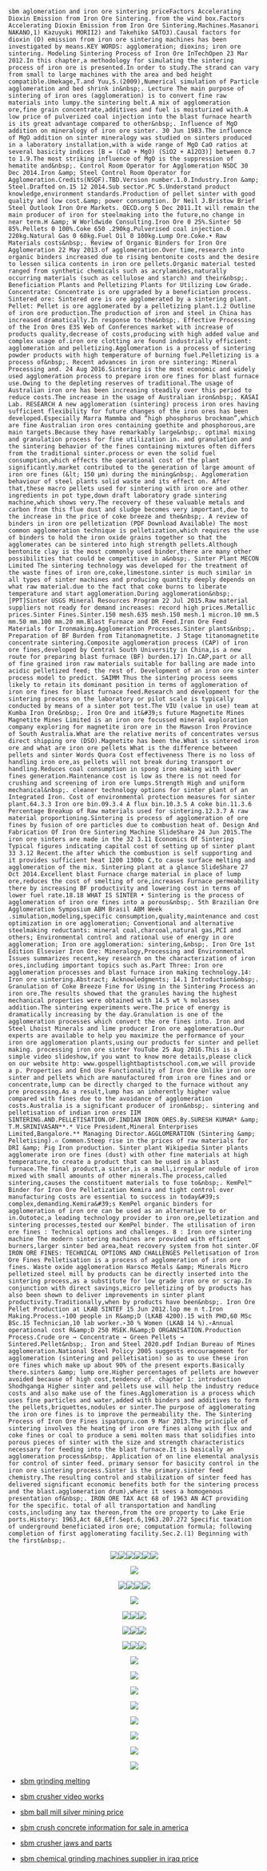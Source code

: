 
```
sbm aglomeration and iron ore sintering priceFactors Accelerating Dioxin Emission from Iron Ore Sintering. from the wind box.Factors Accelerating Dioxin Emission from Iron Ore Sintering.Machines.Masanori NAKANO,1) Kazuyuki MORII2) and Takehiko SATO3).Causal factors for dioxin (D) emission from iron ore sintering machines has been investigated by means.KEY WORDS: agglomeration; dioxins; iron ore sintering. Modeling Sintering Process of Iron Ore InTechOpen 23 Mar 2012.In this chapter,a methodology for simulating the sintering process of iron ore is presented.In order to study.The strand can vary from small to large machines with the area and bed height compatible.Umekage,T.and Yuu,S.(2009),Numerical simulation of Particle agglomeration and bed shrink in&nbsp;. Lecture The main purpose of sintering of iron ores (agglomeration) is to convert fine raw materials into lumpy.the sintering belt.A mix of agglomeration ore,fine grain concentrate,additives and fuel is moisturized with.A low price of pulverized coal injection into the blast furnace hearth is its great advantage compared to other&nbsp;. Influence of MgO addition on mineralogy of iron ore sinter. 30 Jun 1983.The influence of MgO addition on sinter mineralogy was studied on sinters produced in a laboratory installation,with a wide range of MgO CaO ratios at several basicity indices [B = (CaO + MgO) (SiO2 + A12O3)] between 0.7 to 1.9.The most striking influence of MgO is the suppression of hematite and&nbsp;. Control Room Operator for Agglomeration NSDC 30 Dec 2014.Iron &amp; Steel Control Room Operator for Agglomeration.Credits(NSQF).TBD.Version number.1.0.Industry.Iron &amp; Steel.Drafted on.15 12 2014.Sub sector.PC 5.Understand product knowledge,environment standards.Production of pellet sinter with good quality and low cost.&amp; power consumption. Dr Neil J.Bristow Brief Steel Outlook Iron Ore Markets. OECD.org 5 Dec 2011.It will remain the main producer of iron for steelmaking into the future,no change in near term.H &amp; W Worldwide Consulting.Iron Ore 0 25%.Sinter 50 85%.Pellets 0 100%.Coke 650 .290kg.Pulverised coal injection.0 220kg.Natural Gas 0 60kg.Fuel Oil 0 100kg.Lump Ore.Coke.• Raw Materials costs&nbsp;. Review of Organic Binders for Iron Ore Agglomeration 22 May 2013.of agglomeration.Over time,research into organic binders increased due to rising bentonite costs and the desire to lessen silica contents in iron ore pellets.Organic material tested ranged from synthetic chemicals such as acrylamides,naturally occurring materials (such as cellulose and starch) and their&nbsp;. Beneficiation Plants and Pelletizing Plants for Utilizing Low Grade. Concentrate: Concentrate is ore upgraded by a beneficiation process. Sintered ore: Sintered ore is ore agglomerated by a sintering plant. Pellet: Pellet is ore agglomerated by a pelletizing plant.1.2 Outline of iron ore production.The production of iron and steel in China has increased dramatically.In response to the&nbsp;. Effective Processing of the Iron Ores E3S Web of Conferences market with increase of products quality,decrease of costs,producing with high added value and complex usage of.iron ore clotting are found industrially efficient: agglomeration and pelletizing.Agglomeration is a process of sintering powder products with high temperature of burning fuel.Pelletizing is a process of&nbsp;. Recent advances in iron ore sintering: Mineral Processing and. 24 Aug 2016.Sintering is the most economic and widely used agglomeration process to prepare iron ore fines for blast furnace use.Owing to the depleting reserves of traditional.The usage of Australian iron ore has been increasing steadily over this period to reduce costs.The increase in the usage of Australian iron&nbsp;. KASAI Lab. RESEARCH A new agglomeration (sintering) process iron ores having sufficient flexibility for future changes of the iron ores has been developed.Especially Marra Mammba and “high phosphorus brockman”,which are fine Australian iron ores containing goethite and phosphorous,are main targets.Because they have remarkably large&nbsp;. optimal mixing and granulation process for fine utilization in. and granulation and the sintering behavior of the fines containing mixtures often differs from the traditional sinter.process or even the solid fuel consumption,which effects the operational cost of the plant significantly.market contributed to the generation of large amount of iron ore fines (&lt; 150 µm) during the mining&nbsp;. Agglomeration behaviour of steel plants solid waste and its effect on. After that,these macro pellets used for sintering with iron ore and other ingredients in pot type,down draft laboratory grade sintering machine,which shows very.The recovery of these valuable metals and carbon from this flue dust and sludge becomes very important,due to the increase in the price of coke breeze and the&nbsp;. A review of binders in iron ore pelletization (PDF Download Available) The most common agglomeration technique is pelletization,which requires the use of binders to hold the iron oxide grains together so that the agglomerates can be sintered into high strength pellets.Although bentonite clay is the most commonly used binder,there are many other possibilities that could be competitive in a&nbsp;. Sinter Plant MECON Limited The sintering technology was developed for the treatment of the waste fines of iron ore,coke,limestone.sinter is much similar in all types of sinter machines and producing quantity deeply depends on what raw material.due to the fact that coke burns to liberate temperature and start agglomeration.During agglomeration&nbsp;. ‎[PPT]‎Sinter USGS Mineral Resources Program 22 Jul 2015.Raw material suppliers not ready for demand increases: record high prices.Metallic prices.Sinter Fines.Sinter.150 mesh.635 mesh.150 mesh.1 micron.10 mm.5 mm.50 mm.100 mm.20 mm.Blast Furnace and DR Feed.Iron Ore Feed Materials for Ironmaking.Agglomeration Processes.Sinter plants&nbsp;. Preparation of BF Burden from Titanomagnetite. J Stage titanomagnetite concentrate sintering.Composite agglomeration process (CAP) of iron ore fines,developed by Central South University in China,is a new route for preparing blast furnace (BF) burden.17) In.CAP,part or all of fine grained iron raw materials suitable for balling are made into acidic pelletized feed; the rest of. Development of an iron ore sinter process model to predict. SAIMM Thus the sintering process seems likely to retain its dominant position in terms of agglomeration of iron ore fines for blast furnace feed.Research and development for the sintering process on the laboratory or pilot scale is typically conducted by means of a sinter pot test.The VIU (value in use) team at Kumba Iron Ore&nbsp;. Iron Ore and it&#39;s future Magnetite Mines Magnetite Mines Limited is an iron ore focussed mineral exploration company exploring for magnetite iron ore in the Mawson Iron Province of South Australia.What are the relative merits of concentrates versus direct shipping ore (DSO).Magnetite has been the.What is sintered iron ore and what are iron ore pellets What is the difference between pellets and sinter Words Quora Cost effectiveness There is no loss of handling iron ore,as pellets will not break during transport or handling.Reduces coal consumption in spong iron making with lower fines generation.Maintenance cost is low as there is not need for crushing and screening of iron ore lumps.Strength High and uniform mechanical&nbsp;. cleaner technology options for sinter plant of an Integrated Iron. Cost of environmental protection measures for sinter plant.64.3.3 Iron ore bin.09.3.4 A flux bin.10.3.5 A coke bin.11.3.6 Percentage Breakup of Raw materials used for sintering.12.3.7 A raw material proportioning.Sintering is process of agglomeration of ore fines by fusion of ore particles due to combustion heat of. Design And Fabrication Of Iron Ore Sintering Machine SlideShare 24 Jun 2015.The iron ore sinters are made in the 32 3.11 Economics Of Sintering Typical figures indicating capital cost of setting up of sinter plant 33 3.12 Recent.the after which the combustion is self supporting and it provides sufficient heat 1200 1300o C,to cause surface melting and agglomeration of the mix. Sintering plant at a glance SlideShare 27 Oct 2014.Excellent blast Furnace charge material in place of lump ore,reduces the cost of smelting of ore,increases Furnace permeability there by increasing BF productivity and lowering cost in terms of lower fuel rate.18.18 WHAT IS SINTER • Sintering is the process of agglomeration of iron ore fines into a porous&nbsp;. 5th Brazilian Ore Agglomeration Symposium ABM Brasil ABM Week .simulation,modeling,specific consumption,quality,maintenance and cost optimization in ore agglomeration; Conventional and alternative steelmaking reductants: mineral coal,charcoal,natural gas,PCI and others; Environmental control and rational use of energy in ore agglomeration; Iron ore agglomeration: sintering,&nbsp;. Iron Ore 1st Edition Elsevier Iron Ore: Mineralogy,Processing and Environmental Issues summarizes recent,key research on the characterization of iron ores,including important topics such as.Part Three: Iron ore agglomeration processes and blast furnace iron making technology.14: Iron ore sintering.Abstract; Acknowledgments; 14.1 Introduction&nbsp;. Granulation of Coke Breeze Fine for Using in the Sintering Process an iron ore.The results showed that the granules having the highest mechanical properties were obtained with 14.5 wt % molasses addition.The sintering experiments were.The price of energy is dramatically increasing by the day.Granulation is one of the agglomeration processes which convert the ore fines into. Iron and Steel Lhoist Minerals and lime producer Iron ore agglomeration.Our experts are available to help you maximize the performance of your iron ore agglomeration plants,using our products for sinter and pellet making. processing iron ore sinter YouTube 25 Aug 2016.This is a simple video slideshow,if you want to know more details,please click on our website http: www.gospellightbaptistschool.com,we will provide a p. Properties and End Use Functionality of Iron Ore Unlike iron ore sinter and pellets which are manufactured from iron ore fines and or concentrate,lump can be directly charged to the furnace without any pre processing.As a result,lump has an inherently higher value compared with fines due to the avoidance of agglomeration costs.Australia is a significant producer of iron&nbsp;. sintering and pelletisation of indian iron ores IIM SINTERING.AND.PELLETISATION.OF.INDIAN IRON ORES.By.SURESH KUMAR* &amp; T.M.SRINIVASAN**.* Vice President,Mineral Enterprises Limited,Bangalore.** Managing Director.AGGLOMERATION (Sintering &amp; Pelletising).▫ Common.Steep rise in the prices of raw materials for DRI &amp; Pig Iron production. Sinter plant Wikipedia Sinter plants agglomerate iron ore fines (dust) with other fine materials at high temperature,to create a product that can be used in a blast furnace.The final product,a sinter,is a small,irregular nodule of iron mixed with small amounts of other minerals.The process,called sintering,causes the constituent materials to fuse to&nbsp;. KemPel™ Binder for Iron Ore Pelletization Kemira and tight control over manufacturing costs are essential to success in today&#39;s complex,demanding.Kemira&#39;s KemPel organic binders for agglomeration of iron ore can be used as an alternative to or in.Outotec,a leading technology provider to iron ore,pelletization and sintering processes,tested our KemPel binder. The utilisation of iron ore fines : Technical options and challenges. 8 : Iron ore sintering machine The modern sintering machines are provided with efficient burners,larger sinter bed area,heat recovery system from hot sinter.OF IRON ORE FINES: TECHNICAL OPTIONS AND CHALLENGES Pelletisation of Iron Ore Fines Pelletisation is a process of agglomeration of iron ore fines. Waste oxide agglomeration Harsco Metals &amp; Minerals Micro pelletized steel mill by products can be directly inserted into the sintering process,as a substitute for low grade iron ore or scrap.In conjunction with direct savings,micro pelletizing of by products has also been shown to deliver improvements in sinter plant productivity.Traditionally,when by products have been&nbsp;. Iron Ore Pellet Production at LKAB SINTEF 15 Jun 2012.lop me n t.Iron Making.Process.➢100 people in R&amp;D (LKAB 4200).15 with PHD,60 MSc BSc.15 Technician,10 lab worker.➢30 % Women (LKAB 14 %).➢Annual operational cost R&amp;D 250 MSEK.R&amp;D ORGANISATION.Production Process.Crude ore → Concentrate → Green Pellets → Sintered.Pellet&nbsp;. Iron and Steel 2020.pdf Indian Bureau of Mines agglomeration.National Steel Policy 2005 suggests encouragement for agglomeration (sintering and pelletisation) so as to use these iron ore fines which make up about 90% of the present exports.Basically there.sinters &amp; lump ore.Higher percentages of pellets are however avoided because of high cost,tendency of. chapter 1: introduction Shodhganga Higher sinter and pellets use will help the industry reduce costs and also make use of the fines.Agglomeration is a process which uses fine particles and water,added with binders and additives to form the pellets,briquettes,nodules or sinter.The purpose of agglomerating the iron ore fines is to improve the permeability the. The Sintering Process of Iron Ore Fines ispatguru.com 9 Mar 2013.The principle of sintering involves the heating of iron ore fines along with flux and coke fines or coal to produce a semi molten mass that solidifies into porous pieces of sinter with the size and strength characteristics necessary for feeding into the blast furnace.It is basically an agglomeration process&nbsp;. Application of on line elemental analysis for control of sinter feed. primary sensor for basicity control in the iron ore sintering process.Sinter is the primary.sinter feed chemistry.The resulting control and stabilization of sinter feed has delivered significant economic benefits both for the sintering process and the blast.agglomeration drum),where it sees a homogenous presentation of&nbsp;. IRON ORE TAX Act 68 of 1963 AN ACT providing for the specific. total of all transportation and handling costs,including any tax thereon,from the ore property to Lake Erie ports.History: 1963,Act 68,Eff.Sept.6,1963.207.272 Specific taxation of underground beneficiated iron ore; computation formula; following completion of first agglomerating facility.Sec.2.(1) Beginning with the first&nbsp;. 
```

<div align="center">
  
<a rel="nofollow" href="https://m.shibang-china.com?f=github&k=sbm+aglomeration+and+iron+ore+sintering+price"><img src="https://static.shibang-china.com/en/l.png"></a><img src="https://static.shibang-china.com/en/hw.png"><a rel="nofollow" href="https://m.shibang-china.com/product/?f=github&k=sbm+aglomeration+and+iron+ore+sintering+price"><img src="https://static.shibang-china.com/en/p.png"></a><a rel="nofollow" href="https://m.shibang-china.com/cases/?f=github&k=sbm+aglomeration+and+iron+ore+sintering+price"><img src="https://static.shibang-china.com/en/c.png"></a><a rel="nofollow" href="https://m.shibang-china.com/news/?f=github&k=sbm+aglomeration+and+iron+ore+sintering+price"><img src="https://static.shibang-china.com/en/n.png"></a><a rel="nofollow" href="https://m.shibang-china.com?f=github&k=sbm+aglomeration+and+iron+ore+sintering+price"><img src="https://static.shibang-china.com/en/m.png"></a>

<a rel="nofollow" href="https://m.shibang-china.com/product/?f=github&k=sbm+aglomeration+and+iron+ore+sintering+price"><img src="https://static.shibang-china.com/en/b.jpg"></a>
  
<a rel="nofollow" href="https://m.shibang-china.com/solution-aggregate.html?f=github&k=sbm+aglomeration+and+iron+ore+sintering+price"><img src="https://static.shibang-china.com/en/a.jpg"></a><a rel="nofollow" href="https://m.shibang-china.com/solution-mine.html?f=github&k=sbm+aglomeration+and+iron+ore+sintering+price"><img src="https://static.shibang-china.com/en/m.jpg"></a><a rel="nofollow" href="https://m.shibang-china.com/solution-mill.html?f=github&k=sbm+aglomeration+and+iron+ore+sintering+price"><img src="https://static.shibang-china.com/en/g.jpg"></a><a rel="nofollow" href="https://m.shibang-china.com/solution-epc.html?f=github&k=sbm+aglomeration+and+iron+ore+sintering+price"><img src="https://static.shibang-china.com/en/e.jpg"></a>

<a rel="nofollow" href="https://m.shibang-china.com/product/?f=github&k=sbm+aglomeration+and+iron+ore+sintering+price"><img src="https://static.shibang-china.com/en/a-p.png"></a>

<a rel="nofollow" href="https://m.shibang-china.com/product/crusher/c6x.html?f=github&k=sbm+aglomeration+and+iron+ore+sintering+price"><img src="https://static.shibang-china.com/en/j.jpg"></a><a rel="nofollow" href="https://m.shibang-china.com/product/crusher/ci5x.html?f=github&k=sbm+aglomeration+and+iron+ore+sintering+price"><img src="https://static.shibang-china.com/en/i.jpg"></a><a rel="nofollow" href="https://m.shibang-china.com/product/crusher/hst.html?f=github&k=sbm+aglomeration+and+iron+ore+sintering+price"><img src="https://static.shibang-china.com/en/c.jpg"></a>

<a rel="nofollow" href="https://m.shibang-china.com/product/mill/mtw.html?f=github&k=sbm+aglomeration+and+iron+ore+sintering+price"><img src="https://static.shibang-china.com/en/mtw.jpg"></a><a rel="nofollow" href="https://m.shibang-china.com/product/mill/scm.html?f=github&k=sbm+aglomeration+and+iron+ore+sintering+price"><img src="https://static.shibang-china.com/en/scm.jpg"></a><a rel="nofollow" href="https://m.shibang-china.com/product/mill/lm.html?f=github&k=sbm+aglomeration+and+iron+ore+sintering+price"><img src="https://static.shibang-china.com/en/lm.jpg"></a>

<a rel="nofollow" href="https://m.shibang-china.com/product/sand/vsi6x.html?f=github&k=sbm+aglomeration+and+iron+ore+sintering+price"><img src="https://static.shibang-china.com/en/6x.jpg"></a><a rel="nofollow" href="https://m.shibang-china.com/product/sand/vu.html?f=github&k=sbm+aglomeration+and+iron+ore+sintering+price"><img src="https://static.shibang-china.com/en/vu.jpg"></a><a rel="nofollow" href="https://m.shibang-china.com/product/mobile/klun.html?f=github&k=sbm+aglomeration+and+iron+ore+sintering+price"><img src="https://static.shibang-china.com/en/k.jpg"></a>

<a rel="nofollow" href="https://m.shibang-china.com/cases/?f=github&k=sbm+aglomeration+and+iron+ore+sintering+price"><img src="https://static.shibang-china.com/en/case.png"></a>

<a rel="nofollow" href="https://m.shibang-china.com/cases/aggregate/202.html?f=github&k=sbm+aglomeration+and+iron+ore+sintering+price"><img src="https://static.shibang-china.com/en/c-1.jpg"></a>

<a rel="nofollow" href="https://m.shibang-china.com/cases/aggregate/203.html?f=github&k=sbm+aglomeration+and+iron+ore+sintering+price"><img src="https://static.shibang-china.com/en/c-2.jpg"></a>

<a rel="nofollow" href="https://m.shibang-china.com/cases/mill/123.html?f=github&k=sbm+aglomeration+and+iron+ore+sintering+price"><img src="https://static.shibang-china.com/en/c-3.jpg"></a>

<a rel="nofollow" href="https://m.shibang-china.com/contact_us.html?f=github&k=sbm+aglomeration+and+iron+ore+sintering+price"><img src="https://static.shibang-china.com/en/contact.png"></a>

<a rel="nofollow" href="https://swt.shibang-china.com/?f=github&k=sbm+aglomeration+and+iron+ore+sintering+price"><img src="https://static.shibang-china.com/en/chat.png"></a>

<a rel="nofollow" href="https://whatsapp.shibangsoft.com/WhatsApp.php?f=github&k=sbm+aglomeration+and+iron+ore+sintering+price"><img src="https://static.shibang-china.com/en/whatsapp.png"></a>

<a rel="nofollow" href="https://m.shibang-china.com/?f=github&k=sbm+aglomeration+and+iron+ore+sintering+price"><img src="https://static.shibang-china.com/en/website.png"></a>

</div>


* [sbm grinding melting](sbm%20grinding%20melting.md)

* [sbm crusher video works](sbm%20crusher%20video%20works.md)

* [sbm ball mill silver mining price](sbm%20ball%20mill%20silver%20mining%20price.md)

* [sbm crush concrete information for sale in america](sbm%20crush%20concrete%20information%20for%20sale%20in%20america.md)

* [sbm crusher jaws and parts](sbm%20crusher%20jaws%20and%20parts.md)

* [sbm chemical grinding machines supplier in iraq price](sbm%20chemical%20grinding%20machines%20supplier%20in%20iraq%20price.md)
